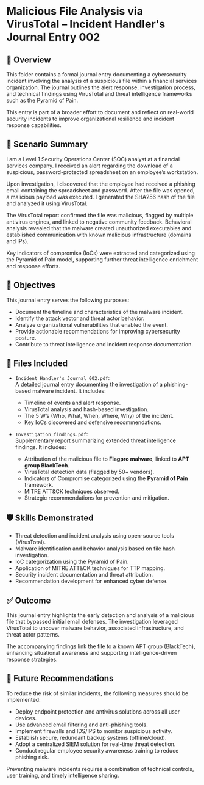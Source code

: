 # Malicious File Analysis via VirusTotal – Incident Handler's Journal Entry 002

## 📌 Overview

This folder contains a formal journal entry documenting a cybersecurity incident involving the analysis of a suspicious file within a financial services organization. The journal outlines the alert response, investigation process, and technical findings using VirusTotal and threat intelligence frameworks such as the Pyramid of Pain.

This entry is part of a broader effort to document and reflect on real-world security incidents to improve organizational resilience and incident response capabilities.

## 🧩 Scenario Summary

I am a Level 1 Security Operations Center (SOC) analyst at a financial services company. I received an alert regarding the download of a suspicious, password-protected spreadsheet on an employee’s workstation.

Upon investigation, I discovered that the employee had received a phishing email containing the spreadsheet and password. After the file was opened, a malicious payload was executed. I generated the SHA256 hash of the file and analyzed it using VirusTotal.

The VirusTotal report confirmed the file was malicious, flagged by multiple antivirus engines, and linked to negative community feedback. Behavioral analysis revealed that the malware created unauthorized executables and established communication with known malicious infrastructure (domains and IPs).

Key indicators of compromise (IoCs) were extracted and categorized using the Pyramid of Pain model, supporting further threat intelligence enrichment and response efforts.

## 🎯 Objectives

This journal entry serves the following purposes:

- Document the timeline and characteristics of the malware incident.
- Identify the attack vector and threat actor behavior.
- Analyze organizational vulnerabilities that enabled the event.
- Provide actionable recommendations for improving cybersecurity posture.
- Contribute to threat intelligence and incident response documentation.

## 📁 Files Included

- `Incident_Handler's_Journal_002.pdf`:  
  A detailed journal entry documenting the investigation of a phishing-based malware incident. It includes:  
  - Timeline of events and alert response.  
  - VirusTotal analysis and hash-based investigation.  
  - The 5 W’s (Who, What, When, Where, Why) of the incident.  
  - Key IoCs discovered and defensive recommendations.

- `Investigation_findings.pdf`:  
  Supplementary report summarizing extended threat intelligence findings. It includes:  
  - Attribution of the malicious file to **Flagpro malware**, linked to **APT group BlackTech**.  
  - VirusTotal detection data (flagged by 50+ vendors).  
  - Indicators of Compromise categorized using the **Pyramid of Pain** framework.  
  - MITRE ATT&CK techniques observed.  
  - Strategic recommendations for prevention and mitigation.

## 🛡️ Skills Demonstrated

- Threat detection and incident analysis using open-source tools (VirusTotal).
- Malware identification and behavior analysis based on file hash investigation.
- IoC categorization using the Pyramid of Pain.
- Application of MITRE ATT&CK techniques for TTP mapping.
- Security incident documentation and threat attribution.
- Recommendation development for enhanced cyber defense.

## ✅ Outcome

This journal entry highlights the early detection and analysis of a malicious file that bypassed initial email defenses. The investigation leveraged VirusTotal to uncover malware behavior, associated infrastructure, and threat actor patterns.

The accompanying findings link the file to a known APT group (BlackTech), enhancing situational awareness and supporting intelligence-driven response strategies.

## 🔮 Future Recommendations

To reduce the risk of similar incidents, the following measures should be implemented:

- Deploy endpoint protection and antivirus solutions across all user devices.
- Use advanced email filtering and anti-phishing tools.
- Implement firewalls and IDS/IPS to monitor suspicious activity.
- Establish secure, redundant backup systems (offline/cloud).
- Adopt a centralized SIEM solution for real-time threat detection.
- Conduct regular employee security awareness training to reduce phishing risk.

Preventing malware incidents requires a combination of technical controls, user training, and timely intelligence sharing.
